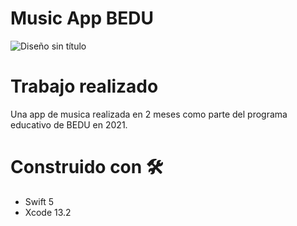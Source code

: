 # Music App BEDU

![Diseño sin título](https://user-images.githubusercontent.com/66225450/148703004-4fd9af9f-c139-456d-a643-606b081d141e.gif)

# Trabajo realizado

Una app de musica realizada en 2 meses como parte del programa educativo de BEDU  en 2021.

# Construido con 🛠️ 

- Swift 5 
- Xcode 13.2
